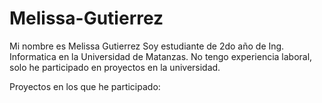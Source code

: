 # Melissa-Gutierrez

Mi nombre es Melissa Gutierrez
Soy estudiante de 2do año de
Ing. Informatica en 
la Universidad de Matanzas. No tengo
experiencia laboral, solo he participado en 
proyectos en la universidad.

Proyectos en los que he participado:
